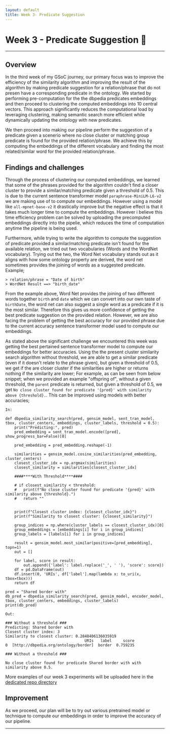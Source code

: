 ```yaml
---
layout: default
title: Week 3- Predicate Suggestion
---
```


# Week 3 - Predicate Suggestion 💉  

---

## Overview

In the third week of my GSoC journey, our primary focus was to improve the efficiency of the similarity algorithm and improving the result of the algorithm by making predicate suggestion for a relation/phrase that do not presen have a corresponding predicate in the ontology. We started by performing pre-computation for the the dbpedia predicates embeddings and then proceed to clustering the computed embeddings into 10 central vectors. This approach significantly reduces the computational load by leveraging clustering, making semantic search more efficient while dynamically updating the ontology with new predicates.

We then proceed into making our pipeline perform the suggestion of a predicate given a scenerio where no close cluster or matching group predicate is found for the provided relation/phrase. We achieve this by computing the embeddings of the different vocabulary and finding the most related/similar word for the provided relation/phrase.


## Findings and challenges 
Through the process of clustering our computed embeddings, we learned that some of the phrases provided for the algorithm couldn't find a closer cluster to provide a similar/matching predicate given a threshold of 0.5. This is due to the current sentence transformer model `paraphrase-MiniLM-L6-v2` we are making use of to compute our embeddings. However using a model like `all-mpnet-base-v2` it drastically improve but the negative effect is that it takes much longer time to compute the embeddings. However i believe this time efficiency problem can be solved by uploading the precomputed embeddings directly into the pipelie, which reduces the time of computation anytime the pipeline is being used.

Furthermore, while trying to write the algorithm to compute the suggestion of predicate provided a similar/matching predicate isn't found for the available relation, we tried out two vocabularies (Words and the WordNet vocabulary). Trying out the two, the Word Net vocabulary stands out as it aligns with how some ontology property are derived, the word net sometimes provides the joining of words as a suggested predicate. Example;

```
> relation/phrase = "Date of birth"
> WordNet Result ==> "birth_date"
```
From the example above, Word Net provides the joining of two different words together `birth` and `date` which we can convert into our own taste of `birthDate`, the word net can also suggest a single word as a predicate if it is the most similar. Therefore this gives us more confidence of getting the best predicate suggestion on the provided relation. However, we are also facing the problem of getting the best accuracy for our provided phrase due to the current accuracy sentence transformer model used to compute our embeddings.

As stated above the significant challenge we encountered this week was getting the best pertained sentence transformer model to compute our embeddings for better accuracies. Using the the present cluster similarity search algorithm without threshold, we are able to get a similar predicate (even if it doesn't relate to the phrase given), but given a threshold of 0.5, we get if the are closer cluster if the similarities are higher or returns nothing if the similarity are lower;
For example, as can be seen from below snippet; when we provided an example "offspring of", without a given threshold, the `parent` predicate is returned, but given a threshold of 0.5, we get `No close cluster found for predicate '{pred}' with similarity above {threshold}.`. This can be improved using models with better accuracies;

`In:`
```
def dbpedia_similarity_search(pred, gensim_model, sent_tran_model, tbox, cluster_centers, embeddings, cluster_labels, threshold = 0.5):
    print("Predicting:", pred)
    pred_embedding = sent_tran_model.encode([pred], show_progress_bar=False)[0]

    pred_embedding = pred_embedding.reshape(-1)

    similarities = gensim_model.cosine_similarities(pred_embedding, cluster_centers)
    closest_cluster_idx = np.argmax(similarities)
    closest_similarity = similarities[closest_cluster_idx]

    ####****With Threshold****####

    # if closest_similarity < threshold:
    #   print(f"No close cluster found for predicate '{pred}' with similarity above {threshold}.")
    #   return ""


    print(f"Closest cluster index: {closest_cluster_idx}")
    print(f"Similarity to closest cluster: {closest_similarity}")

    group_indices = np.where(cluster_labels == closest_cluster_idx)[0]
    group_embeddings = [embeddings[i] for i in group_indices]
    group_labels = [labels[i] for i in group_indices]

    result = gensim_model.most_similar(positive=[pred_embedding], topn=1)
    out = []

    for label, score in result:
        out.append({'label': label.replace('_', ' '), 'score': score})
    df = pd.DataFrame(out)
    df.insert(0, 'URIs', df['label'].map(lambda x: to_uri(x, tbox=tbox)))
    return df

pred = "Shared border with"
db_pred = dbpedia_similarity_search(pred, gensim_model, encoder_model, tbox, cluster_centers, embeddings, cluster_labels)
print(db_pred)

```

`Out:`
```
### Without a threshold ###
Predicting: Shared border with
Closest cluster index: 3
Similarity to closest cluster: 0.2848406136035919
                                   URIs   label     score
0  [http://dbpedia.org/ontology/border]  border  0.759235

### Without a threshold ###

No close cluster found for predicate Shared border with with similarity above 0.5.
```

More examples of our week 3 experiments will be uploaded here in the [dedicated repo directory]


## Improvement

As we proceed, our plan will be to try out various pretrained model or technique to compute our embeddings in order to improve the accuracy of our pipeline.

----
[dedicated repo directory]: https://github.com/dbpedia/neural-extraction-framework/tree/abdulsobur-gsoc-2024
